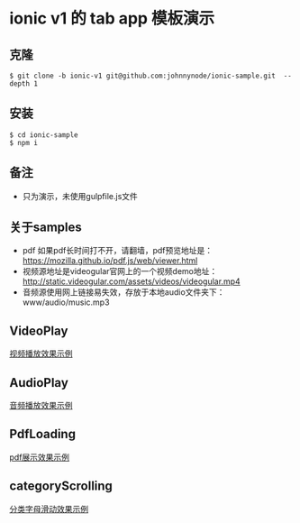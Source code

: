 # ionic v1 的 tab app 模板演示

## 克隆
```
$ git clone -b ionic-v1 git@github.com:johnnynode/ionic-sample.git  --depth 1

```

## 安装
```
$ cd ionic-sample
$ npm i

```

## 备注
- 只为演示，未使用gulpfile.js文件

## 关于samples

- pdf 如果pdf长时间打不开，请翻墙，pdf预览地址是：https://mozilla.github.io/pdf.js/web/viewer.html
- 视频源地址是videogular官网上的一个视频demo地址：http://static.videogular.com/assets/videos/videogular.mp4
- 音频源使用网上链接易失效，存放于本地audio文件夹下：www/audio/music.mp3

## VideoPlay
[视频播放效果示例](./mds/video.md)

## AudioPlay
[音频播放效果示例](./mds/audio.md)

## PdfLoading
[pdf展示效果示例](./mds/pdf.md)

## categoryScrolling
[分类字母滑动效果示例](./mds/cate.md)